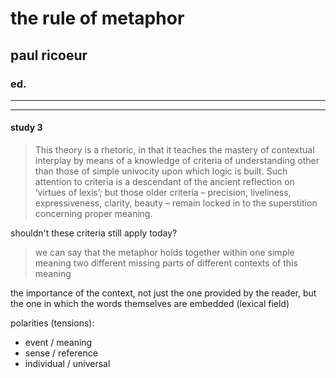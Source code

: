 # the rule of metaphor

## paul ricoeur

### ed.

---


---

#### study 3

> This theory is a rhetoric, in that it teaches the mastery of contextual interplay by means of a knowledge of criteria of understanding other than those of simple univocity upon which logic is built. Such attention to criteria is a descendant of the ancient reflection on ‘virtues of lexis’; but those older criteria – precision, liveliness, expressiveness, clarity, beauty – remain locked in to the superstition concerning proper meaning.

shouldn't these criteria still apply today?

> we can say that the metaphor holds together within one simple meaning two different missing parts of different contexts of this meaning

the importance of the context, not just the one provided by the reader, but the one in which the words themselves are embedded (lexical field)

polarities (tensions):
- event / meaning
- sense / reference
- individual / universal